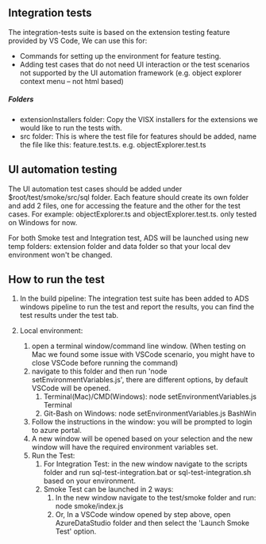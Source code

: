 ## Integration tests
The integration-tests suite is based on the extension testing feature provided by VS Code, We can use this for:
* Commands for setting up the environment for feature testing.
* Adding test cases that do not need UI interaction or the test scenarios not supported by the UI automation framework (e.g. object explorer context menu – not html based)

##### Folders
* extensionInstallers folder: Copy the VISX installers for the extensions we would like to run the tests with.
* src folder: This is where the test file for features should be added, name the file like this: feature.test.ts. e.g. objectExplorer.test.ts

## UI automation testing
The UI automation test cases should be added under $root/test/smoke/src/sql folder. Each feature should create its own folder and add 2 files, one for accessing the feature and the other for the test cases. For example: objectExplorer.ts and objectExplorer.test.ts. only tested on Windows for now.

For both Smoke test and Integration test, ADS will be launched using new temp folders: extension folder and data folder so that your local dev environment won't be changed.

## How to run the test
1. In the build pipeline:
The integration test suite has been added to ADS windows pipeline to run the test and report the results, you can find the test results under the test tab.

2. Local environment:
	1. open a terminal window/command line window. (When testing on Mac we found some issue with VSCode scenario, you might have to close VSCode before running the command)
	2. navigate to this folder and then run 'node setEnvironmentVariables.js', there are different options, by default VSCode will be opened.
		1. Terminal(Mac)/CMD(Windows): node setEnvironmentVariables.js Terminal
		2. Git-Bash on Windows: node setEnvironmentVariables.js BashWin
	3. Follow the instructions in the window: you will be prompted to login to azure portal.
	4. A new window will be opened based on your selection and the new window will have the required environment variables set.
	5. Run the Test:
		1. For Integration Test: in the new window navigate to the scripts folder and run sql-test-integration.bat or sql-test-integration.sh based on your environment.
		2. Smoke Test can be launched in 2 ways:
			1. In the new window navigate to the test/smoke folder and run: node smoke/index.js
			2. Or, In a VSCode window opened by step above, open AzureDataStudio folder and then select the 'Launch Smoke Test' option.
